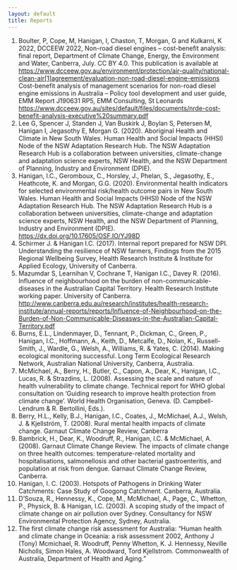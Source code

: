 ```yaml
---
layout: default
title: Reports
---
```


1.	Boulter, P, Cope, M, Hanigan, I, Chaston, T, Morgan, G and Kulkarni, K 2022, DCCEEW 2022, Non-road diesel engines – cost-benefit analysis: final report, Department of Climate Change, Energy, the Environment and Water, Canberra, July. CC BY 4.0. This publication is available at https://www.dcceew.gov.au/environment/protection/air-quality/national-clean-air[1]agreement/evaluation-non-road-diesel-engine-emissions Cost-benefit analysis of management scenarios for non-road diesel engine emissions in Australia – Policy tool development and user guide, EMM Report J190631 RP5, EMM Consulting, St Leonards https://www.dcceew.gov.au/sites/default/files/documents/nrde-cost-benefit-analysis-executive%20summary.pdf
1. Lee G, Spencer J, Standen J, Van Buskirk J, Boylan S, Petersen M, Hanigan I, Jegasothy E, Morgan G. (2020). Aboriginal Health and Climate in New South Wales. Human Health and Social Impacts (HHSI) Node of the NSW Adaptation Research Hub. The NSW Adaptation Research Hub is a collaboration between universities, climate-change and adaptation science experts, NSW Health, and the NSW Department of Planning, Industry and Environment (DPIE).
1.	Hanigan, I.C., Geromboux, C., Horsley, J., Phelan, S., Jegasothy, E., Heathcote, K. and Morgan, G.G. (2020). Environmental health indicators for selected environmental risk/health outcome pairs in New South Wales. Human Health and Social Impacts (HHSI) Node of the NSW Adaptation Research Hub. The NSW Adaptation Research Hub is a collaboration between universities, climate-change and adaptation science experts, NSW Health, and the NSW Department of Planning, Industry and Environment (DPIE).  https://dx.doi.org/10.17605/OSF.IO/YJ98D 
1.	Schirmer J. & Hanigan I.C. (2017). Internal report prepared for NSW DPI. Understanding the resilience of NSW farmers, Findings from the 2015 Regional Wellbeing Survey, Health Research Institute & Institute for Applied Ecology, University of Canberra.
1.	Mazumdar S, Learnihan V, Cochrane T, Hanigan I.C., Davey R. (2016). Influence of neighbourhood on the burden of non-communicable-diseases in the Australian Capital Territory. Health Research Institute working paper. University of Canberra. http://www.canberra.edu.au/research/institutes/health-research-institute/annual-reports/reports/Influence-of-Neighbourhood-on-the-Burden-of-Non-Communicable-Diseasws-in-the-Australian-Capital-Territory.pdf  
1.	Burns, E.L., Lindenmayer, D., Tennant, P., Dickman, C., Green, P., Hanigan, I.C., Hoffmann, A., Keith, D., Metcalfe, D., Nolan, K., Russell-Smith, J., Wardle, G., Welsh, A., Williams, R. & Yates, C. (2014). Making ecological monitoring successful. Long Term Ecological Research Network, Australian National University, Canberra, Australia.
1.	McMichael, A., Berry, H., Butler, C., Capon, A., Dear, K., Hanigan, I.C., Lucas, R. & Strazdins, L. (2008). Assessing the scale and nature of health vulnerability to climate change. Technical report for WHO global consultation on ‘Guiding research to improve health protection from climate change’. World Health Organisation, Geneva. (D. Campbell-Lendrum & R. Bertollini, Eds.).
1.	Berry, H.L., Kelly, B.J., Hanigan, I.C., Coates, J., McMichael, A.J., Welsh, J. & Kjellström, T. (2008). Rural mental health impacts of climate change. Garnaut Climate Change Review, Canberra
1.	Bambrick, H., Dear, K., Woodruff, R., Hanigan, I.C. & McMichael, A. (2008). Garnaut Climate Change Review. The impacts of climate change on three health outcomes: temperature-related mortality and hospitalisations, salmonellosis and other bacterial gastroenteritis, and population at risk from dengue. Garnaut Climate Change Review, Canberra.
1.	Hanigan, I. C. (2003). Hotspots of Pathogens in Drinking Water Catchments: Case Study of Googong Catchment. Canberra, Australia.
1.	D’Souza, R., Hennessy, K., Cope, M., McMichael, A., Page, C., Whetton, P., Physick, B. & Hanigan, I.C. (2003). A scoping study of the impact of climate change on air pollution over Sydney. Consultancy for NSW Environmental Protection Agency, Sydney, Australia.
1.	The first climate change risk assessment for Australia: “Human health and climate change in Oceania: a risk assessment 2002, Anthony J (Tony) Mcmichael, R. Woodruff, Penny Whetton, K. J. Hennessy, Neville Nicholls, Simon Hales, A. Woodward, Tord Kjellstrom. Commonwealth of Australia, Department of Health and Aging.”
